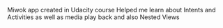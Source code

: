 Miwok app created in Udacity course
Helped me learn about Intents and Activities as well as media play back 
and also Nested Views 
